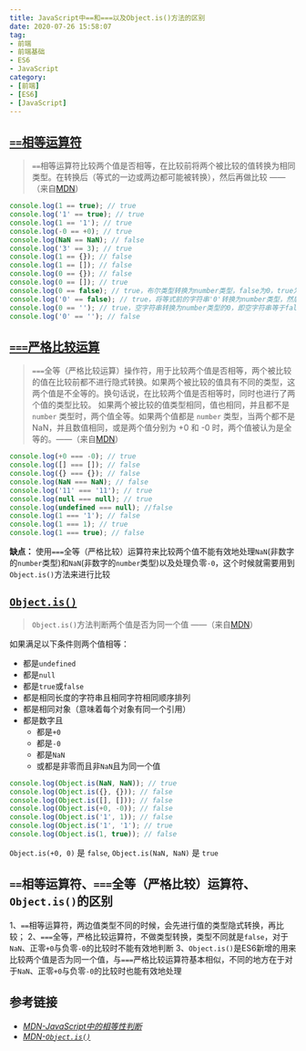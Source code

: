```yaml
---
title: JavaScript中==和===以及Object.is()方法的区别
date: 2020-07-26 15:58:07
tag:
- 前端
- 前端基础
- ES6
- JavaScript
category:
- [前端]
- [ES6]
- [JavaScript]
---
```


## [`==`相等运算符](https://developer.mozilla.org/zh-CN/docs/Web/JavaScript/Reference/Operators/Comparison_Operators)

> `==`相等运算符比较两个值是否相等，在比较前将两个被比较的值转换为相同类型。在转换后（等式的一边或两边都可能被转换），然后再做比较 ——（来自[MDN](https://developer.mozilla.org/zh-CN/docs/Web/JavaScript/Equality_comparisons_and_sameness)）

```javascript
console.log(1 == true); // true
console.log('1' == true); // true
console.log(1 == '1'); // true
console.log(-0 == +0); // true
console.log(NaN == NaN); // false
console.log('3' == 3); // true
console.log(1 == {}); // false
console.log(1 == []); // false
console.log(0 == {}); // false
console.log(0 == []); // true
console.log(0 == false); // true，布尔类型转换为number类型，false为0，true为1
console.log('0' == false); // true，将等式前的字符串'0'转换为number类型，然后将等式后的布尔类型转换为number类型，false为0，true为1，再进行比较
console.log(0 == ''); // true，空字符串转换为number类型的0，即空字符串等于false
console.log('0' == ''); // false
```

## [`===`严格比较运算](https://developer.mozilla.org/zh-CN/docs/Web/JavaScript/Equality_comparisons_and_sameness)

> `===`全等（严格比较运算）操作符，用于比较两个值是否相等，两个被比较的值在比较前都不进行隐式转换。如果两个被比较的值具有不同的类型，这两个值是不全等的。换句话说，在比较两个值是否相等时，同时也进行了两个值的类型比较。
> 如果两个被比较的值类型相同，值也相同，并且都不是 `number` 类型时，两个值全等。如果两个值都是 `number` 类型，当两个都不是 NaN，并且数值相同，或是两个值分别为 +0 和 -0 时，两个值被认为是全等的。——（来自[MDN](https://developer.mozilla.org/zh-CN/docs/Web/JavaScript/Equality_comparisons_and_sameness)）

```javascript
console.log(+0 === -0); // true
console.log([] === []); // false
console.log({} === {}); // false
console.log(NaN === NaN); // false
console.log('11' === '11'); // true
console.log(null === null); // true
console.log(undefined === null); //false
console.log(1 === '1'); // false
console.log(1 === 1); // true
console.log(1 === true); // false
```

**缺点：**
使用`===`全等（严格比较）运算符来比较两个值不能有效地处理`NaN`(非数字的`number`类型)和`NaN`(非数字的`number`类型)以及处理负零`-0`，这个时候就需要用到`Object.is()`方法来进行比较

## [`Object.is()`](https://developer.mozilla.org/en-US/docs/Web/JavaScript/Reference/Global_Objects/Object/is)

> `Object.is()`方法判断两个值是否为同一个值 ——（来自[MDN](https://developer.mozilla.org/zh-CN/docs/Web/JavaScript/Reference/Global_Objects/Object/is)）

如果满足以下条件则两个值相等：

- 都是`undefined`
- 都是`null`
- 都是`true`或`false`
- 都是相同长度的字符串且相同字符相同顺序排列
- 都是相同对象（意味着每个对象有同一个引用）
- 都是数字且
  - 都是`+0`
  - 都是`-0`
  - 都是`NaN`
  - 或都是非零而且非`NaN`且为同一个值

```javascript
console.log(Object.is(NaN, NaN)); // true
console.log(Object.is({}, {})); // false
console.log(Object.is([], [])); // false
console.log(Object.is(+0, -0)); // false
console.log(Object.is('1', 1)); // false
console.log(Object.is('1', '1'); // true
console.log(Object.is(1, true)); // false
```

`Object.is(+0, 0)` 是 `false`, `Object.is(NaN, NaN)` 是 `true`

## `==`相等运算符、`===`全等（严格比较）运算符、`Object.is()`的区别

1、`==`相等运算符，两边值类型不同的时候，会先进行值的类型隐式转换，再比较；
2、`===`全等，严格比较运算符，不做类型转换，类型不同就是`false`，对于`NaN`、正零`+0`与负零`-0`的比较时不能有效地判断
3、`Object.is()`是ES6新增的用来比较两个值是否为同一个值，与`===`严格比较运算符基本相似，不同的地方在于对于`NaN`、正零`+0`与负零`-0`的比较时也能有效地处理

## 参考链接

- [*MDN-JavaScript中的相等性判断*](https://developer.mozilla.org/zh-CN/docs/Web/JavaScript/Equality_comparisons_and_sameness)
- [*MDN-`Object.is()`*](https://developer.mozilla.org/zh-CN/docs/Web/JavaScript/Reference/Global_Objects/Object/is)
